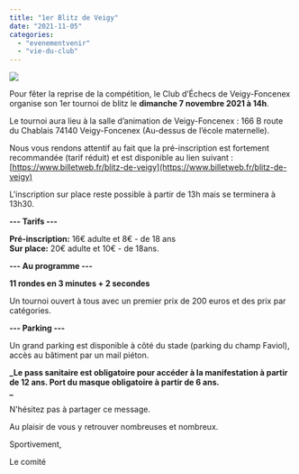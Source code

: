 ```yaml
---
title: "1er Blitz de Veigy"
date: "2021-11-05"
categories: 
  - "evenementvenir"
  - "vie-du-club"
---
```


![](/wordpress-uploads/2021/11/Blitz2021_4-724x1024.jpg)

Pour fêter la reprise de la compétition, le Club d’Échecs de Veigy-Foncenex organise son 1er tournoi de blitz le **dimanche 7 novembre 2021 à 14h**.

Le tournoi aura lieu à la salle d’animation de Veigy-Foncenex : 166 B route du Chablais 74140 Veigy-Foncenex (Au-dessus de l’école maternelle).

Nous vous rendons attentif au fait que la pré-inscription est fortement recommandée (tarif réduit) et est disponible au lien suivant : [https://www.billetweb.fr/blitz-de-veigy](https://www.billetweb.fr/blitz-de-veigy)

L'inscription sur place reste possible à partir de 13h mais se terminera à 13h30.

**\--- Tarifs ---**

**Pré-inscription:** 16€ adulte et 8€ - de 18 ans  
**Sur place:** 20€ adulte et 10€ - de 18ans.

**\--- Au programme ---**

**11 rondes en 3 minutes + 2 secondes**

Un tournoi ouvert à tous avec un premier prix de 200 euros et des prix par catégories.

**\--- Parking ---**

Un grand parking est disponible à côté du stade (parking du champ Faviol), accès au bâtiment par un mail piéton.

**_Le pass sanitaire est obligatoire pour accéder à la manifestation à partir de 12 ans. Port du masque obligatoire à partir de 6 ans.  
_**

N'hésitez pas à partager ce message.

Au plaisir de vous y retrouver nombreuses et nombreux.

Sportivement,

Le comité
